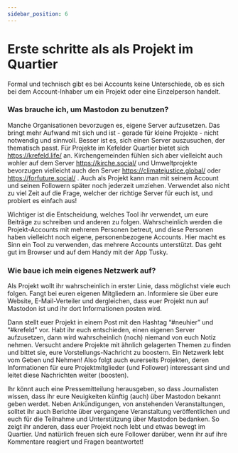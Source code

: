 ```yaml
---
sidebar_position: 6
---
```


Erste schritte als als Projekt im Quartier
==========================================

Formal und technisch gibt es bei Accounts keine Unterschiede, ob es sich bei dem Account-Inhaber um ein Projekt oder eine Einzelperson handelt.

### Was brauche ich, um Mastodon zu benutzen?

Manche Organisationen bevorzugen es, eigene Server aufzusetzen. Das bringt mehr Aufwand mit sich und ist - gerade für kleine Projekte - nicht notwendig und sinnvoll. Besser ist es, sich einen Server auszusuchen, der thematisch passt. Für Projekte im Kefelder Quartier bietet sich https://krefeld.life/ an. Kirchengemeinden fühlen sich aber vielleicht auch wohler auf dem Server https://kirche.social/ und Umweltprojekte bevorzugen vielleicht auch den Server https://climatejustice.global/ oder https://forfuture.social/ . Auch als Projekt kann man mit seinem Account und seinen Followern später noch jederzeit umziehen. Verwendet also nicht zu viel Zeit auf die Frage, welcher der richtige Server für euch ist, und probiert es einfach aus!

Wichtiger ist die Entscheidung, welches Tool ihr verwendet, um eure Beiträge zu schreiben und anderen zu folgen. Wahrscheinlich werden die Projekt-Accounts mit mehreren Personen betreut, und diese Personen haben vielleicht noch eigene, personenbezogene  Accounts. Hier macht es Sinn ein Tool zu verwenden, das mehrere Accounts unterstützt. Das geht gut im Browser und auf dem Handy mit der App Tusky.


### Wie baue ich mein eigenes Netzwerk auf?

Als Projekt wollt ihr wahrscheinlich in erster Linie, dass möglichst viele euch folgen. Fangt bei euren eigenen Mitgliedern an. Informiere sie über eure Website, E-Mail-Verteiler und dergleichen, dass euer Projekt nun auf Mastodon ist und ihr dort Informationen posten wird.

Dann stellt euer Projekt in einem Post mit den Hashtag “#neuhier” und “#krefeld” vor. Habt ihr euch entschieden, einen eigenen Server aufzusetzen, dann wird wahrscheinlich (noch) niemand von euch Notiz nehmen. Versucht andere Projekte mit ähnlich gelagerten Themen zu finden und bittet sie, eure Vorstellungs-Nachricht zu boostern. Ein Netzwerk lebt vom Geben und Nehmen! Also folgt auch eurerseits Projekten, deren Informationen für eure Projektmitglieder (und Follower) interessant sind und leitet diese Nachrichten weiter (boosten).

Ihr könnt auch eine Pressemitteilung herausgeben, so dass Journalisten wissen, dass ihr eure Neuigkeiten künftig (auch) über Mastodon bekannt geben werdet. Neben Ankündigungen, von anstehenden Veranstaltungen, solltet ihr auch Berichte über vergangene Veranstaltung veröffentlichen und euch für die Teilnahme und Unterstützung über Mastodon bedanken.  So zeigt ihr anderen, dass euer Projekt noch lebt und etwas bewegt im Quartier. Und natürlich freuen sich eure Follower darüber, wenn ihr auf ihre Kommentare reagiert und Fragen beantwortet!

